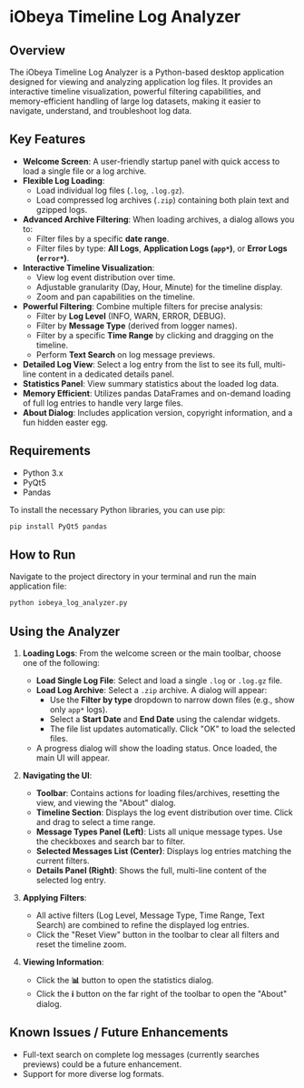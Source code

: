 # iObeya Timeline Log Analyzer

## Overview

The iObeya Timeline Log Analyzer is a Python-based desktop application designed for viewing and analyzing application log files. It provides an interactive timeline visualization, powerful filtering capabilities, and memory-efficient handling of large log datasets, making it easier to navigate, understand, and troubleshoot log data.

## Key Features

*   **Welcome Screen**: A user-friendly startup panel with quick access to load a single file or a log archive.
*   **Flexible Log Loading**:
    *   Load individual log files (`.log`, `.log.gz`).
    *   Load compressed log archives (`.zip`) containing both plain text and gzipped logs.
*   **Advanced Archive Filtering**: When loading archives, a dialog allows you to:
    *   Filter files by a specific **date range**.
    *   Filter files by type: **All Logs**, **Application Logs (`app*`)**, or **Error Logs (`error*`)**.
*   **Interactive Timeline Visualization**:
    *   View log event distribution over time.
    *   Adjustable granularity (Day, Hour, Minute) for the timeline display.
    *   Zoom and pan capabilities on the timeline.
*   **Powerful Filtering**: Combine multiple filters for precise analysis:
    *   Filter by **Log Level** (INFO, WARN, ERROR, DEBUG).
    *   Filter by **Message Type** (derived from logger names).
    *   Filter by a specific **Time Range** by clicking and dragging on the timeline.
    *   Perform **Text Search** on log message previews.
*   **Detailed Log View**: Select a log entry from the list to see its full, multi-line content in a dedicated details panel.
*   **Statistics Panel**: View summary statistics about the loaded log data.
*   **Memory Efficient**: Utilizes pandas DataFrames and on-demand loading of full log entries to handle very large files.
*   **About Dialog**: Includes application version, copyright information, and a fun hidden easter egg.

## Requirements

*   Python 3.x
*   PyQt5
*   Pandas

To install the necessary Python libraries, you can use pip:
```bash
pip install PyQt5 pandas
```

## How to Run

Navigate to the project directory in your terminal and run the main application file:

```bash
python iobeya_log_analyzer.py
```

## Using the Analyzer

1.  **Loading Logs**: From the welcome screen or the main toolbar, choose one of the following:
    *   **Load Single Log File**: Select and load a single `.log` or `.log.gz` file.
    *   **Load Log Archive**: Select a `.zip` archive. A dialog will appear:
        *   Use the **Filter by type** dropdown to narrow down files (e.g., show only `app*` logs).
        *   Select a **Start Date** and **End Date** using the calendar widgets.
        *   The file list updates automatically. Click "OK" to load the selected files.
    *   A progress dialog will show the loading status. Once loaded, the main UI will appear.

2.  **Navigating the UI**:
    *   **Toolbar**: Contains actions for loading files/archives, resetting the view, and viewing the "About" dialog.
    *   **Timeline Section**: Displays the log event distribution over time. Click and drag to select a time range.
    *   **Message Types Panel (Left)**: Lists all unique message types. Use the checkboxes and search bar to filter.
    *   **Selected Messages List (Center)**: Displays log entries matching the current filters.
    *   **Details Panel (Right)**: Shows the full, multi-line content of the selected log entry.

3.  **Applying Filters**:
    *   All active filters (Log Level, Message Type, Time Range, Text Search) are combined to refine the displayed log entries.
    *   Click the "Reset View" button in the toolbar to clear all filters and reset the timeline zoom.

4.  **Viewing Information**:
    *   Click the **📊** button to open the statistics dialog.
    *   Click the **ℹ️** button on the far right of the toolbar to open the "About" dialog.

## Known Issues / Future Enhancements

*   Full-text search on complete log messages (currently searches previews) could be a future enhancement.
*   Support for more diverse log formats.


